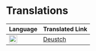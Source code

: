 # Translations

| Language                                                                                                                    | Translated Link               |
| --------------------------------------------------------------------------------------------------------------------------- | ----------------------------- |
| <img alt="Deutsch" title="Deutsch" src="https://cdn.statically.io/gh/hjnilsson/country-flags/master/svg/de.svg" width="22"> | [Deustch](./german/German.md) |
